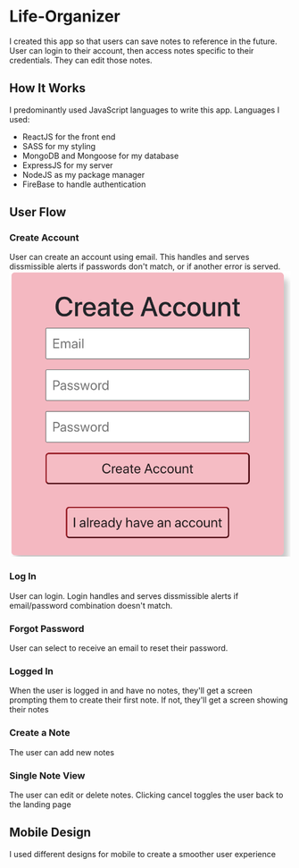 # Life-Organizer

I created this app so that users can save notes to reference in the future. User can login to their account, then access notes specific to their credentials. They can edit those notes.

## How It Works

I predominantly used JavaScript languages to write this app. Languages I used:
* ReactJS for the front end
* SASS for my styling
* MongoDB and Mongoose for my database
* ExpressJS for my server
* NodeJS as my package manager
* FireBase to handle authentication

## User Flow
### Create Account
User can create an account using email. This handles and serves dissmissible alerts if passwords don't match, or if another error is served.
![Create Account Screenshot](./README-images/create-account.png)


### Log In
User can login. Login handles and serves dissmissible alerts if email/password combination doesn't match.


### Forgot Password
User can select to receive an email to reset their password.

### Logged In
When the user is logged in and have no notes, they'll get a screen prompting them to create their first note. If not, they'll get a screen showing their notes

### Create a Note
The user can add new notes

### Single Note View
The user can edit or delete notes. Clicking cancel toggles the user back to the landing page

## Mobile Design
I used different designs for mobile to create a smoother user experience

